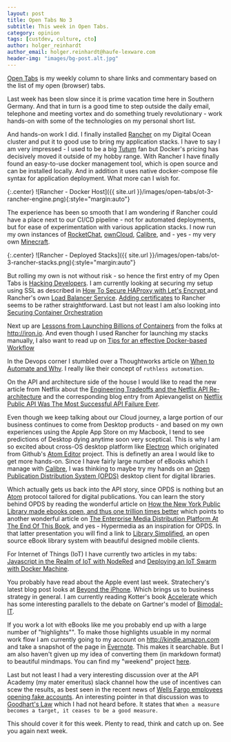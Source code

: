 ```yaml
---
layout: post
title: Open Tabs No 3
subtitle: This week in Open Tabs.
category: opinion
tags: [custdev, culture, cto]
author: holger_reinhardt
author_email: holger.reinhardt@haufe-lexware.com 
header-img: "images/bg-post.alt.jpg"
---
```


[Open Tabs](http://dev.haufe.com/meta/category/opinion/) is my weekly column to share links and commentary based on the list of my open (browser) tabs. 

Last week has been slow since it is prime vacation time here in Southern Germany. And that in turn is a good time to step outside the daily email, telephone and meeting vortex and do something truely revolutionary - work hands-on with some of the technologies on my personal short list.

And hands-on work I did. I finally installed [Rancher](http://rancher.com) on my Digital Ocean cluster and put it to good use to bring my application stacks. I have to say I am very impressed - I used to be a big [Tutum](https://blog.tutum.co) fan but Docker's pricing has decisively moved it outside of my hobby range. With Rancher I have finally found an easy-to-use docker management tool, which is open source and can be installed locally. And in addition it uses native docker-compose file syntax for application deployment. What more can I wish for.

{:.center}
![Rancher - Docker Host]({{ site.url }}/images/open-tabs/ot-3-rancher-engine.png){:style="margin:auto"}

The experience has been so smooth that I am wondering if Rancher could have a place next to our CI/CD pipeline - not for automated deployments, but for ease of experimentation with various application stacks. I now run my own instances of [RocketChat](https://gist.github.com/hlgr360/d7f6ae9452f77c193fea81fc94e5c730), [ownCloud](https://gist.github.com/hlgr360/d8832ee7d02ca6fa4ab6be4857bac26d), [Calibre](https://gist.github.com/hlgr360/39ee1f7c45ec39cf4c4832df3219fb4e), and - yes - my very own [Minecraft](https://gist.github.com/hlgr360/c8cfc249de2e6f4548e9ad231051187f). 

{:.center}
![Rancher - Deployed Stacks]({{ site.url }}/images/open-tabs/ot-3-rancher-stacks.png){:style="margin:auto"}

But rolling my own is not without risk - so hence the first entry of my Open Tabs is [Hacking Developers](http://bouk.co/blog/hacking-developers/). I am currently looking at securing my setup using SSL as described in [How To Secure HAProxy with Let's Encrypt ](https://www.digitalocean.com/community/tutorials/how-to-secure-haproxy-with-let-s-encrypt-on-ubuntu-14-04) and Rancher's own [Load Balancer Service](http://docs.rancher.com/rancher/v1.1/zh/cattle/adding-load-balancers/). [Adding certificates](http://docs.rancher.com/rancher/v1.1/zh/environments/certificates/) to Rancher seems to be rather straightforward. Last but not least I am also looking into [Securing Container Orchestration](http://blogs.adobe.com/security/2016/08/security-considerations-for-container-orchestration.html)

Next up are [Lessons from Launching Billions of Containers](http://www.infoworld.com/article/3112875/application-development/lessons-from-launching-billions-of-docker-containers.html) from the folks at <http://iron.io>. And even though I used Rancher for launching my stacks manually, I also want to read up on [Tips for an effective Docker-based Workflow](https://www.oreilly.com/ideas/4-tips-for-an-effective-docker-based-workflow)

In the Devops corner I stumbled over a Thoughtworks article on [When to Automate and Why](https://www.thoughtworks.com/insights/blog/when-to-automate-and-why). I really like their concept of `ruthless automation`.

On the API and architecture side of the house I would like to read the new article from Netflix about the [Engineering Tradeoffs and the Netflix API Re-architecture](http://techblog.netflix.com/2016/08/engineering-trade-offs-and-netflix-api.html) and the corresponding blog entry from Apievangelist on [Netflix Public API Was The Most Successful API Failure Ever](http://apievangelist.com/2016/09/07/the-netflix-public-api-was-the-most-successful-api-failure-ever/).

Even though we keep talking about our Cloud journey, a large portion of our business continues to come from Desktop products - and based on my own experiences using the Apple App Store on my Macbook, I tend to see predictions of Desktop dying anytime soon very sceptical. This is why I am so excited about cross-OS desktop platform like [Electron](http://electron.atom.io) which originated from Github's [Atom Editor](https://atom.io) project. This is definetly an area I would like to get more hands-on. Since I have fairly large number of eBooks which I manage with [Calibre](https://calibre-ebook.com), I was thinking to maybe try my hands on an [Open Publication Distribution System (OPDS)](http://opds-spec.org/about/) desktop client for digital libraries. 

Which actually gets us back into the API story, since OPDS is nothing but an [Atom](http://www.ietf.org/rfc/rfc4287.txt) protocol tailored for digital publications. You can learn the story behind OPDS by reading the wonderful article on [How the New York Public Library made ebooks open, and thus one trillion times better](https://boingboing.net/2016/08/21/how-the-new-york-public-librar.html) which points to another wonderful article on [The Enterprise Media Distribution Platform At The End Of This Book](https://www.crummy.com/writing/speaking/2015-RESTFest/), and yes - Hypermedia as an inspiration for OPDS. In that latter presentation you will find a link to [Library Simplified](http://www.librarysimplified.org), an open source eBook library system with beautiful designed mobile clients.

For Internet of Things (IoT) I have currently two articles in my tabs: [Javascript in the Realm of IoT with NodeRed](https://blog.pusher.com/javascript-in-the-realm-of-iot-with-node-red/) and [Deploying an IoT Swarm with Docker Machine](http://blog.hypriot.com/post/deploy-swarm-on-chip-with-docker-machine/).

You probably have read about the Apple event last week. Stratechery's latest blog post looks at [Beyond the iPhone](https://stratechery.com/2016/beyond-the-iphone/). Which brings us to business strategy in general. I am currently reading Kotter's book [Accelerate](http://www.kotterinternational.com/book/accelerate/) which has some interesting parallels to the debate on Gartner's model of [Bimodal-IT](http://www.gartner.com/it-glossary/bimodal).

If you work a lot with eBooks like me you probably end up with a large number of "highlights"". To make those highlights usuable in my normal work flow I am currently going to my account on <http://kindle.amazon.com> and take a snapshot of the page in [Evernote](http://evernote.com). This makes it searchable. But I am also haven't given up my idea of converting them (in markdown format) to beautiful mindmaps. You can find my "weekend" project [here](https://github.com/hlgr360/mindmap.js).

Last but not least I had a very interesting discussion over at the API Academy (my mater emeritus) slack channel how the use of incentives can scew the results, as best seen in the recent news of [Wells Fargo employees opening fake accounts](https://twitter.com/ritholtz/status/774236789624205312). An interesting pointer in that discussion was to [Goodhart's Law](https://en.m.wikipedia.org/wiki/Goodhart%27s_law) which I had not heard before. It states that `When a measure becomes a target, it ceases to be a good measure.`

This should cover it for this week. Plenty to read, think and catch up on. See you again next week.

